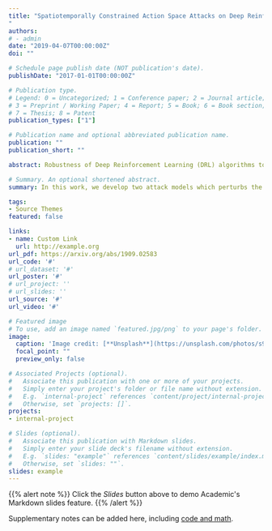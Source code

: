 ```yaml
---
title: "Spatiotemporally Constrained Action Space Attacks on Deep Reinforcement Learning Agents
"
authors:
# - admin
date: "2019-04-07T00:00:00Z"
doi: ""

# Schedule page publish date (NOT publication's date).
publishDate: "2017-01-01T00:00:00Z"

# Publication type.
# Legend: 0 = Uncategorized; 1 = Conference paper; 2 = Journal article;
# 3 = Preprint / Working Paper; 4 = Report; 5 = Book; 6 = Book section;
# 7 = Thesis; 8 = Patent
publication_types: ["1"]

# Publication name and optional abbreviated publication name.
publication: ""
publication_short: ""

abstract: Robustness of Deep Reinforcement Learning (DRL) algorithms towards adversarial attacks in real world applications such as those deployed in cyber-physical systems (CPS) are of increasing concern. Numerous studies have investigated the mechanisms of attacks on the RL agent's state space. Nonetheless, attacks on the RL agent's action space (AS) (corresponding to actuators in engineering systems) are equally perverse; such attacks are relatively less studied in the ML literature. In this work, we first frame the problem as an optimization problem of minimizing the cumulative reward of an RL agent with decoupled constraints as the budget of attack. We propose a white-box Myopic Action Space (MAS) attack algorithm that distributes the attacks across the action space dimensions. Next, we reformulate the optimization problem above with the same objective function, but with a temporally coupled constraint on the attack budget to take into account the approximated dynamics of the agent. This leads to the white-box Look-ahead Action Space (LAS) attack algorithm that distributes the attacks across the action and temporal dimensions. Our results shows that using the same amount of resources, the LAS attack deteriorates the agent's performance significantly more than the MAS attack. This reveals the possibility that with limited resource, an adversary can utilize the agent's dynamics to malevolently craft attacks that causes the agent to fail. Additionally, we leverage these attack strategies as a possible tool to gain insights on the potential vulnerabilities of DRL agents.

# Summary. An optional shortened abstract.
summary: In this work, we develop two attack models which perturbs the RL policy's actions with limited perturbation budget. We frame these attack models as constrained optimization problems and show that such attacks are feasible. The first attack model attacks the policy in a static manner using the gradient of the action probabilities. The second model plans for a sequence of attack by leveraging the dynamics of the policy. Our results demonstrate that by using the planning-based attack, the attacks end up having a much more severe effect than the static attack, under equivalent limited perturbation budgets. We further show how the analysis of these attacks are used to reveal potential weak points in the RL policy.

tags:
- Source Themes
featured: false

links:
- name: Custom Link
  url: http://example.org
url_pdf: https://arxiv.org/abs/1909.02583
url_code: '#'
# url_dataset: '#'
url_poster: '#'
# url_project: ''
# url_slides: ''
url_source: '#'
url_video: '#'

# Featured image
# To use, add an image named `featured.jpg/png` to your page's folder. 
image:
  caption: 'Image credit: [**Unsplash**](https://unsplash.com/photos/s9CC2SKySJM)'
  focal_point: ""
  preview_only: false

# Associated Projects (optional).
#   Associate this publication with one or more of your projects.
#   Simply enter your project's folder or file name without extension.
#   E.g. `internal-project` references `content/project/internal-project/index.md`.
#   Otherwise, set `projects: []`.
projects:
- internal-project

# Slides (optional).
#   Associate this publication with Markdown slides.
#   Simply enter your slide deck's filename without extension.
#   E.g. `slides: "example"` references `content/slides/example/index.md`.
#   Otherwise, set `slides: ""`.
slides: example
---
```


{{% alert note %}}
Click the *Slides* button above to demo Academic's Markdown slides feature.
{{% /alert %}}

Supplementary notes can be added here, including [code and math](https://sourcethemes.com/academic/docs/writing-markdown-latex/).
